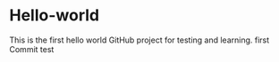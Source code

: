 # Hello-world
This is the first hello world GitHub project for testing and learning.
first Commit test
